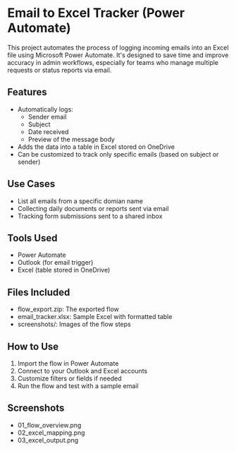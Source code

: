 # Email to Excel Tracker (Power Automate)
This project automates the process of logging incoming emails into an Excel file using Microsoft Power Automate. It's designed to save time and improve accuracy in admin workflows, especially for teams who manage multiple requests or status reports via email.

## Features
- Automatically logs:
  - Sender email
  - Subject
  - Date received
  - Preview of the message body
- Adds the data into a table in Excel stored on OneDrive
- Can be customized to track only specific emails (based on subject or sender)

## Use Cases
- List all emails from a specific domian name 
- Collecting daily documents or reports sent via email
- Tracking form submissions sent to a shared inbox

## Tools Used
- Power Automate
- Outlook (for email trigger)
- Excel (table stored in OneDrive)


## Files Included
- flow_export.zip: The exported flow
- email_tracker.xlsx: Sample Excel with formatted table
- screenshots/: Images of the flow steps

## How to Use
1. Import the flow in Power Automate
2. Connect to your Outlook and Excel accounts
3. Customize filters or fields if needed
4. Run the flow and test with a sample email


## Screenshots
- 01_flow_overview.png
- 02_excel_mapping.png
- 03_excel_output.png

